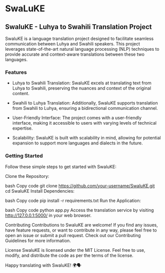 # SwaLuKE
## SwaluKE - Luhya to Swahili Translation Project
SwaluKE is a language translation project designed to facilitate seamless communication between Luhya and Swahili speakers. This project leverages state-of-the-art natural language processing (NLP) techniques to provide accurate and context-aware translations between these two languages.

### Features
- Luhya to Swahili Translation: SwaluKE excels at translating text from Luhya to Swahili, preserving the nuances and context of the original content.

- Swahili to Luhya Translation: Additionally, SwaluKE supports translation from Swahili to Luhya, ensuring a bidirectional communication channel.

- User-Friendly Interface: The project comes with a user-friendly interface, making it accessible to users with varying levels of technical expertise.

- Scalability: SwaluKE is built with scalability in mind, allowing for potential expansion to support more languages and dialects in the future.

### Getting Started
Follow these simple steps to get started with SwaluKE:

Clone the Repository:

bash
Copy code
git clone https://github.com/your-username/SwaluKE.git
cd SwaluKE
Install Dependencies:

bash
Copy code
pip install -r requirements.txt
Run the Application:

bash
Copy code
python app.py
Access the translation service by visiting http://127.0.0.1:5000/ in your web browser.

Contributing
Contributions to SwaluKE are welcome! If you find any issues, have feature requests, or want to contribute in any way, please feel free to open an issue or submit a pull request. Check out our Contributing Guidelines for more information.

License
SwaluKE is licensed under the MIT License. Feel free to use, modify, and distribute the code as per the terms of the license.

Happy translating with SwaluKE! 🌍🗣️
